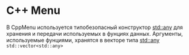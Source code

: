 # C++ Menu

 В CppMenu используется типобезопасный конструктор [std::any](https://en.cppreference.com/w/cpp/utility/any) для хранения и передачи используемых в фунциях данных. Аргументы, используемые фунциями, хранятся в векторе типа [std::any](https://en.cppreference.com/w/cpp/utility/any) ```std::vector<std::any>```
